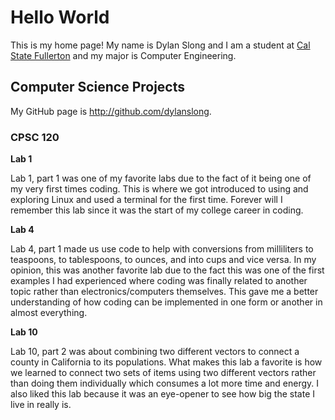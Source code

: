 # Hello World

This is my home page! My name is Dylan Slong and I am a student at [Cal State Fullerton](http://www.fullerton.edu/) and my major is Computer Engineering.

## Computer Science Projects

My GitHub page is http://github.com/dylanslong.

### CPSC 120

**Lab 1** 

Lab 1, part 1 was one of my favorite labs due to the fact of it being one of my very first times coding. This is where we got introduced to using and exploring Linux and used a terminal for the first time. Forever will I remember this lab since it was the start of my college career in coding.

**Lab 4** 

Lab 4, part 1 made us use code to help with conversions from milliliters to teaspoons, to tablespoons, to ounces, and into cups and vice versa. In my opinion, this was another favorite lab due to the fact this was one of the first examples I had experienced where coding was finally related to another topic rather than electronics/computers themselves. This gave me a better understanding of how coding can be implemented in one form or another in almost everything.

**Lab 10** 

Lab 10, part 2 was about combining two different vectors to connect a county in California to its populations. What makes this lab a favorite is how we learned to connect two sets of items using two different vectors rather than doing them individually which consumes a lot more time and energy. I also liked this lab because it was an eye-opener to see how big the state I live in really is.